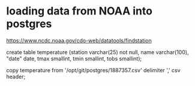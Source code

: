 # loading data from NOAA into postgres

https://www.ncdc.noaa.gov/cdo-web/datatools/findstation

create table temperature (station varchar(25) not null, name varchar(100), "date" date, tmax smallint, tmin smallint, tobs smallint);

copy temperature from '/opt/git/postgres/1887357.csv' delimiter ',' csv header;

